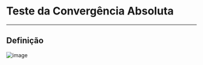 # Teste da Convergência Absoluta

---
## Definição

![image](https://github.com/user-attachments/assets/e2e9f100-c931-460b-b5d0-a7c933dcb89d)
